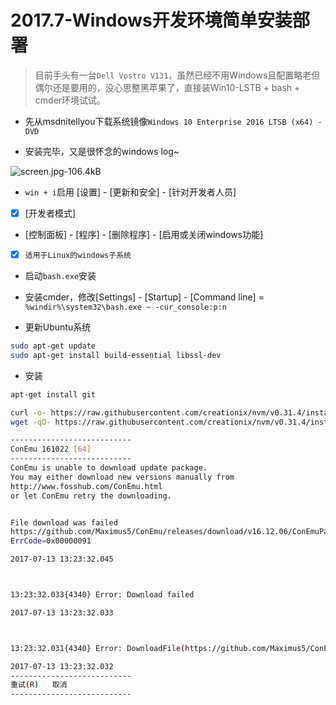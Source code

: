 # 2017.7-Windows开发环境简单安装部署

> 目前手头有一台`Dell Vostro V131`，虽然已经不用Windows且配置略老但偶尔还是要用的，没心思整黑苹果了，直接装Win10-LSTB + bash + cmder环境试试。

- 先从msdnitellyou下载系统镜像`Windows 10 Enterprise 2016 LTSB (x64) - DVD`

- 安装完毕，又是很怀念的windows log~

![screen.jpg-106.4kB][1]

- `win + i`启用 [设置] - [更新和安全] - [针对开发者人员]
- [x] [开发者模式]

- [控制面板] - [程序] - [删除程序] - [启用或关闭windows功能]
- [x] `适用于Linux的windows子系统`

- 启动`bash.exe`安装

- 安装cmder，修改[Settings] - [Startup] - [Command line] = `%windir%\system32\bash.exe ~ -cur_console:p:n`

- 更新Ubuntu系统

```bash
sudo apt-get update
sudo apt-get install build-essential libssl-dev  
```

- 安装

```bash
apt-get install git

curl -o- https://raw.githubusercontent.com/creationix/nvm/v0.31.4/install.sh | bash  
wget -qO- https://raw.githubusercontent.com/creationix/nvm/v0.31.4/install.sh | bash  


```


```bash
---------------------------
ConEmu 161022 [64]
---------------------------
ConEmu is unable to download update package.
You may either download new versions manually from
http://www.fosshub.com/ConEmu.html
or let ConEmu retry the downloading.


File download was failed
https://github.com/Maximus5/ConEmu/releases/download/v16.12.06/ConEmuPack.161206.7z
ErrCode=0x00000091

2017-07-13 13:23:32.045



13:23:32.033{4340} Error: Download failed

2017-07-13 13:23:32.033



13:23:32.031{4340} Error: DownloadFile(https://github.com/Maximus5/ConEmu/releases/download/v16.12.06/ConEmuPack.161206.7z) failed, code=12002

2017-07-13 13:23:32.032
---------------------------
重试(R)   取消   
---------------------------

```


  [1]: http://static.zybuluo.com/szy0syz/zul0h8envd7e14vl6j5dboss/screen.jpg
  
